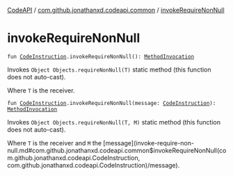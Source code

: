 [CodeAPI](../index.md) / [com.github.jonathanxd.codeapi.common](index.md) / [invokeRequireNonNull](.)

# invokeRequireNonNull

`fun `[`CodeInstruction`](../com.github.jonathanxd.codeapi/-code-instruction.md)`.invokeRequireNonNull(): `[`MethodInvocation`](../com.github.jonathanxd.codeapi.base/-method-invocation/index.md)

Invokes `Object Objects.requireNonNull(T)` static method (this function does not auto-cast).

Where `T` is the receiver.

`fun `[`CodeInstruction`](../com.github.jonathanxd.codeapi/-code-instruction.md)`.invokeRequireNonNull(message: `[`CodeInstruction`](../com.github.jonathanxd.codeapi/-code-instruction.md)`): `[`MethodInvocation`](../com.github.jonathanxd.codeapi.base/-method-invocation/index.md)

Invokes `Object Objects.requireNonNull(T, M)` static method (this function does not auto-cast).

Where `T` is the receiver and `M` the [message](invoke-require-non-null.md#com.github.jonathanxd.codeapi.common$invokeRequireNonNull(com.github.jonathanxd.codeapi.CodeInstruction, com.github.jonathanxd.codeapi.CodeInstruction)/message).

